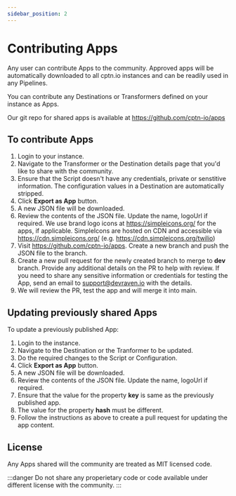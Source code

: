 ```yaml
---
sidebar_position: 2
---
```


# Contributing Apps

Any user can contribute Apps to the community. Approved apps will be automatically downloaded to all cptn.io instances and can be readily used in any Pipelines.

You can contribute any Destinations or Transformers defined on your instance as Apps. 

Our git repo for shared apps is available at https://github.com/cptn-io/apps

## To contribute Apps
1. Login to your instance.
2. Navigate to the Transformer or the Destination details page that you'd like to share with the community.
3. Ensure that the Script doesn't have any credentials, private or senstitive information. The configuration values in a Destination are automatically stripped.
4. Click **Export as App** button.
5. A new JSON file will be downloaded.
6. Review the contents of the JSON file. Update the name, logoUrl if required. We use brand logo icons at https://simpleicons.org/ for the apps, if applicable. SimpleIcons are hosted on CDN and accessible via https://cdn.simpleicons.org/ (e.g. https://cdn.simpleicons.org/twilio)
6. Visit https://github.com/cptn-io/apps. Create a new branch and push the JSON file to the branch. 
7. Create a new pull request for the newly created branch to merge to **dev** branch. Provide any additional details on the PR to help with review. If you need to share any sensitive information or credentials for testing the App, send an email to support@devraven.io with the details.
8. We will review the PR, test the app and will merge it into main. 

## Updating previously shared Apps

To update a previously published App:
1. Login to the instance.
2. Navigate to the Destination or the Tranformer to be updated.
3. Do the required changes to the Script or Configuration.
4. Click **Export as App** button.
5. A new JSON file will be downloaded.
6. Review the contents of the JSON file. Update the name, logoUrl if required.
7. Ensure that the value for the property **key** is same as the previously published app.
8. The value for the property **hash** must be different.
9. Follow the instructions as above to create a pull request for updating the app content.

## License

Any Apps shared will the community are treated as MIT licensed code.

:::danger
Do not share any properietary code or code available under different license with the community.
:::